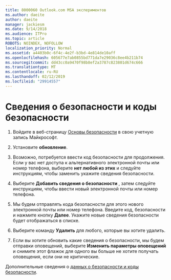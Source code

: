 ```yaml
---
title: 8000060 Outlook.com MSA экспериментов
ms.author: daeite
author: daeite
manager: jackiesm
ms.date: 9/14/2018
ms.audience: ITPro
ms.topic: article
ROBOTS: NOINDEX, NOFOLLOW
localization_priority: Normal
ms.assetid: a4403b0c-6f4c-4e2f-b3bd-4e814de10aff
ms.openlocfilehash: 605677e7ab0855bd771da7e29036c8ee4b211b74
ms.sourcegitcommit: dd43cc0a9470f98b8ef2a3787c823801d674c666
ms.translationtype: MT
ms.contentlocale: ru-RU
ms.lasthandoff: 02/12/2019
ms.locfileid: "29914557"
---
```

# <a name="security-info-and-security-codes"></a>Сведения о безопасности и коды безопасности

1. Войдите в веб-страницу [Основы безопасности](https://account.microsoft.com/security) в свою учетную запись Майкрософт. 
    
2. Установите **обновление**. 
    
3. Возможно, потребуется ввести код безопасности для продолжения. Если у вас нет доступа к альтернативного электронной почты или номер телефона, выберите **нет любой из этих** и следуйте инструкциям, чтобы заменить укажите сведения безопасности. 
    
4. Выберите **Добавить сведения о безопасности** , затем следуйте инструкциям, чтобы ввести новый электронной почты или номер телефона. 
    
5. Мы будем отправлять кода безопасности для этого нового электронной почты или номер телефона. Введите код, безопасности и нажмите кнопку **Далее**. Укажите новые сведения безопасности будет отображаться в списке. 
    
6. Выберите команду **Удалить** для любого, которые вы хотите удалить. 
    
7. Если вы хотите обновить какие сведения о безопасности, мы будем отправки оповещений, выберите **Изменить параметры оповещений** и снимите этот флажок для одного вы больше не хотите получать оповещения, если они не критические. 
    
Дополнительные сведения о [данных о безопасности и коды безопасности](https://support.microsoft.com/help/12428/).
  

